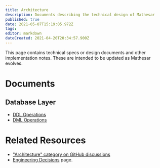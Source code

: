 ```yaml
---
title: Architecture
description: Documents describing the technical design of Mathesar
published: true
date: 2021-05-07T15:19:05.972Z
tags: 
editor: markdown
dateCreated: 2021-04-20T20:34:57.900Z
---
```


This page contains technical specs or design documents and other implementation notes. These are intended to be updated as Mathesar evolves.

# Documents

## Database Layer
- [DDL Operations](/engineering/architecture/ddl)
- [DML Operations](/engineering/architecture/dml)

# Related Resources
- ["Architecture" category on GitHub discussions](https://github.com/centerofci/mathesar/discussions/categories/architecture)
- [Engineering Decisions](/engineering/decisions) page.
